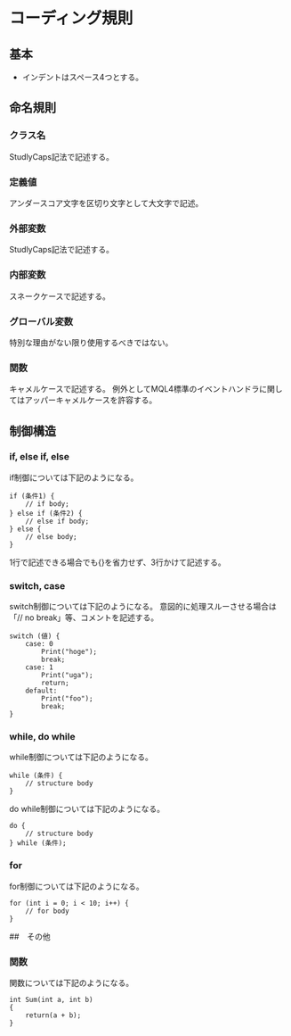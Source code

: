 # コーディング規則


## 基本
+ インデントはスペース4つとする。


## 命名規則
### クラス名

StudlyCaps記法で記述する。


### 定義値

アンダースコア文字を区切り文字として大文字で記述。


### 外部変数

StudlyCaps記法で記述する。


### 内部変数

スネークケースで記述する。


### グローバル変数

特別な理由がない限り使用するべきではない。


### 関数

キャメルケースで記述する。
例外としてMQL4標準のイベントハンドラに関してはアッパーキャメルケースを許容する。


## 制御構造
### if, else if, else
if制御については下記のようになる。

```
if (条件1) {
    // if body;
} else if (条件2) {
    // else if body;
} else {
    // else body;
}
```

1行で記述できる場合でも{}を省力せず、3行かけて記述する。


### switch, case
switch制御については下記のようになる。
意図的に処理スルーさせる場合は「// no break」等、コメントを記述する。

```
switch (値) {
    case: 0
        Print("hoge");
        break;
    case: 1
        Print("uga");
        return;
    default:
        Print("foo");
        break;
}
```


### while, do while
while制御については下記のようになる。

```
while (条件) {
    // structure body
}
```

do while制御については下記のようになる。

```
do {
    // structure body
} while (条件);
```


### for
for制御については下記のようになる。

```
for (int i = 0; i < 10; i++) {
    // for body
}
```


##　その他
### 関数
関数については下記のようになる。

```
int Sum(int a, int b)
{
    return(a + b);
}
```




























